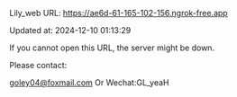 Lily_web URL: https://ae6d-61-165-102-156.ngrok-free.app

Updated at: 2024-12-10 01:13:29

If you cannot open this URL, the server might be down.

Please contact: 

goley04@foxmail.com Or Wechat:GL_yeaH